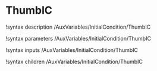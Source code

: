 <!-- MOOSE Documentation Stub: Remove this when content is added. -->

# ThumbIC

!syntax description /AuxVariables/InitialCondition/ThumbIC

!syntax parameters /AuxVariables/InitialCondition/ThumbIC

!syntax inputs /AuxVariables/InitialCondition/ThumbIC

!syntax children /AuxVariables/InitialCondition/ThumbIC
